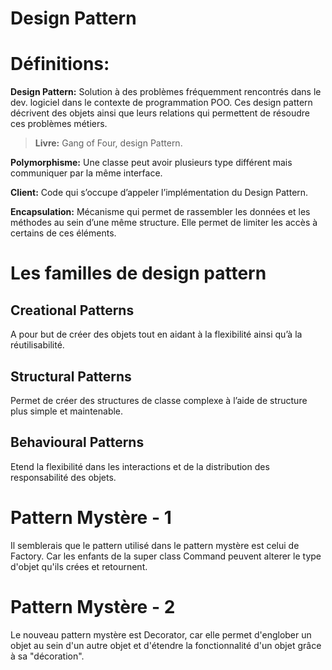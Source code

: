 ﻿# Design Pattern

# Définitions:

**Design Pattern:** Solution à des problèmes fréquemment rencontrés dans le dev. logiciel dans le contexte de programmation POO. Ces design pattern décrivent des objets ainsi que leurs relations qui permettent de résoudre ces problèmes métiers.

> **Livre:** Gang of Four, design Pattern.
>

**Polymorphisme:** Une classe peut avoir plusieurs type différent mais communiquer par la même interface.

**Client:** Code qui s’occupe d’appeler l’implémentation du Design Pattern.

**Encapsulation:** Mécanisme qui permet de rassembler les données et les méthodes au sein d’une même structure. Elle permet de limiter les accès à certains de ces éléments.

# Les familles de design pattern

## Creational Patterns

A pour but de créer des objets tout en aidant à la flexibilité ainsi qu’à la réutilisabilité.

## Structural Patterns

Permet de créer des structures de classe complexe à l’aide de structure plus simple et maintenable.

## Behavioural Patterns

Etend la flexibilité dans les interactions et de la distribution des responsabilité des objets.

# Pattern Mystère - 1 
Il semblerais que le pattern utilisé dans le pattern mystère est celui de Factory. Car les enfants de la super class
Command peuvent alterer le type d'objet qu'ils crées et retournent.

# Pattern Mystère - 2 
Le nouveau pattern mystère est Decorator, car elle permet d'englober un objet au sein d'un autre objet et d'étendre la fonctionnalité d'un objet grâce à sa "décoration".
